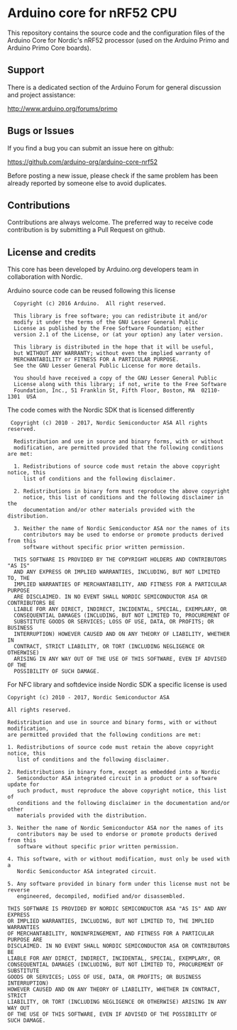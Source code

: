# Arduino core for nRF52 CPU

This repository contains the source code and the configuration files of the Arduino Core for Nordic's nRF52 processor (used on
the Arduino Primo and Arduino Primo Core boards).

## Support

There is a dedicated section of the Arduino Forum for general discussion and project assistance:

http://www.arduino.org/forums/primo

## Bugs or Issues

If you find a bug you can submit an issue here on github:

https://github.com/arduino-org/arduino-core-nrf52

Before posting a new issue, please check if the same problem has been already reported by someone else to avoid duplicates.

## Contributions

Contributions are always welcome. The preferred way to receive code contribution is by submitting a Pull Request on github.

## License and credits

This core has been developed by Arduino.org developers team in collaboration with Nordic.

Arduino source code can be reused following this license

```
  Copyright (c) 2016 Arduino.  All right reserved.

  This library is free software; you can redistribute it and/or
  modify it under the terms of the GNU Lesser General Public
  License as published by the Free Software Foundation; either
  version 2.1 of the License, or (at your option) any later version.

  This library is distributed in the hope that it will be useful,
  but WITHOUT ANY WARRANTY; without even the implied warranty of
  MERCHANTABILITY or FITNESS FOR A PARTICULAR PURPOSE. 
  See the GNU Lesser General Public License for more details.

  You should have received a copy of the GNU Lesser General Public
  License along with this library; if not, write to the Free Software
  Foundation, Inc., 51 Franklin St, Fifth Floor, Boston, MA  02110-1301  USA
```

The code comes with the Nordic SDK that is licensed differently

```
 Copyright (c) 2010 - 2017, Nordic Semiconductor ASA All rights reserved.
 
  Redistribution and use in source and binary forms, with or without
  modification, are permitted provided that the following conditions are met:
 
  1. Redistributions of source code must retain the above copyright notice, this
     list of conditions and the following disclaimer.
 
  2. Redistributions in binary form must reproduce the above copyright
     notice, this list of conditions and the following disclaimer in the
     documentation and/or other materials provided with the distribution.
 
  3. Neither the name of Nordic Semiconductor ASA nor the names of its
     contributors may be used to endorse or promote products derived from this
     software without specific prior written permission.
 
  THIS SOFTWARE IS PROVIDED BY THE COPYRIGHT HOLDERS AND CONTRIBUTORS "AS IS"
  AND ANY EXPRESS OR IMPLIED WARRANTIES, INCLUDING, BUT NOT LIMITED TO, THE
  IMPLIED WARRANTIES OF MERCHANTABILITY, AND FITNESS FOR A PARTICULAR PURPOSE
  ARE DISCLAIMED. IN NO EVENT SHALL NORDIC SEMICONDUCTOR ASA OR CONTRIBUTORS BE
  LIABLE FOR ANY DIRECT, INDIRECT, INCIDENTAL, SPECIAL, EXEMPLARY, OR
  CONSEQUENTIAL DAMAGES (INCLUDING, BUT NOT LIMITED TO, PROCUREMENT OF
  SUBSTITUTE GOODS OR SERVICES; LOSS OF USE, DATA, OR PROFITS; OR BUSINESS
  INTERRUPTION) HOWEVER CAUSED AND ON ANY THEORY OF LIABILITY, WHETHER IN
  CONTRACT, STRICT LIABILITY, OR TORT (INCLUDING NEGLIGENCE OR OTHERWISE)
  ARISING IN ANY WAY OUT OF THE USE OF THIS SOFTWARE, EVEN IF ADVISED OF THE
  POSSIBILITY OF SUCH DAMAGE.
```

For NFC library and softdevice inside Nordic SDK a specific license is used

```
Copyright (c) 2010 - 2017, Nordic Semiconductor ASA

All rights reserved.

Redistribution and use in source and binary forms, with or without modification, 
are permitted provided that the following conditions are met:

1. Redistributions of source code must retain the above copyright notice, this
   list of conditions and the following disclaimer.

2. Redistributions in binary form, except as embedded into a Nordic 
   Semiconductor ASA integrated circuit in a product or a software update for 
   such product, must reproduce the above copyright notice, this list of 
   conditions and the following disclaimer in the documentation and/or other 
   materials provided with the distribution.

3. Neither the name of Nordic Semiconductor ASA nor the names of its 
   contributors may be used to endorse or promote products derived from this 
   software without specific prior written permission.

4. This software, with or without modification, must only be used with a 
   Nordic Semiconductor ASA integrated circuit.

5. Any software provided in binary form under this license must not be reverse
   engineered, decompiled, modified and/or disassembled.

THIS SOFTWARE IS PROVIDED BY NORDIC SEMICONDUCTOR ASA "AS IS" AND ANY EXPRESS 
OR IMPLIED WARRANTIES, INCLUDING, BUT NOT LIMITED TO, THE IMPLIED WARRANTIES 
OF MERCHANTABILITY, NONINFRINGEMENT, AND FITNESS FOR A PARTICULAR PURPOSE ARE 
DISCLAIMED. IN NO EVENT SHALL NORDIC SEMICONDUCTOR ASA OR CONTRIBUTORS BE 
LIABLE FOR ANY DIRECT, INDIRECT, INCIDENTAL, SPECIAL, EXEMPLARY, OR  
CONSEQUENTIAL DAMAGES (INCLUDING, BUT NOT LIMITED TO, PROCUREMENT OF SUBSTITUTE 
GOODS OR SERVICES; LOSS OF USE, DATA, OR PROFITS; OR BUSINESS INTERRUPTION) 
HOWEVER CAUSED AND ON ANY THEORY OF LIABILITY, WHETHER IN CONTRACT, STRICT 
LIABILITY, OR TORT (INCLUDING NEGLIGENCE OR OTHERWISE) ARISING IN ANY WAY OUT 
OF THE USE OF THIS SOFTWARE, EVEN IF ADVISED OF THE POSSIBILITY OF SUCH DAMAGE.
```
